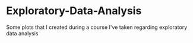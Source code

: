 Exploratory-Data-Analysis
=========================

Some plots that I created during a course I've taken regarding exploratory data analysis
